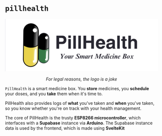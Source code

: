 # `pillhealth`

<img src="./static/banner.png" alt="PillHealth banner" />

<div align="center">

_For legal reasons, the logo is a joke_

</div>

`PillHealth` is a smart medicine box. You **store** medicines, you **schedule** your doses, and you **take** them when it's time to.

PillHealth also provides logs of **what** you've taken and **when** you've taken, so you know whether you're on track with your health management.

The core of PillHealth is the trusty **ESP8266 microcontroller**, which interfaces with a **Supabase** instance via **Arduino**. The Supabase instance data is used by the frontend, which is made using **SvelteKit**
